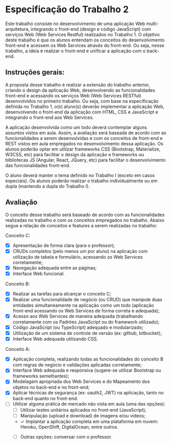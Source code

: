# Especificação do Trabalho 2
Este trabalho consiste no desenvolvimento de uma aplicação Web multi-arquitetura, integrando o front-end (design e código JavaScript) com serviços Web (Web Services Restful) realizados no Trabalho 1. O objetivo deste trabalho é que os alunos entendam os conceitos do desenvolvimento front-end e acessem os Web Services através do front-end. Ou seja, nesse trabalho, a ideia é realizar o front-end e unificar a aplicação com o back-end.

## Instruções gerais:

A proposta desse trabalho é realizar a extensão do trabalho anterior, criando o design da aplicação Web, desenvolvendo as funcionalidades front-end e acessando os serviços Web (Web Services RESTful) desenvolvidos no primeiro trabalho. Ou seja, com base na especificação definida no Trabalho 1, o(s) aluno(s) deverão implementar a aplicação Web, desenvolvendo o front-end da aplicação com HTML, CSS e JavaScript e integrando o front-end aos Web Services.

A aplicação desenvolvida como um todo deverá contemplar alguns assuntos vistos em aula. Assim, a avaliação será baseada de acordo com as funcionalidades a serem desenvolvidas e com os conceitos de front-end e REST vistos em aula empregados no desenvolvimento dessa aplicação. Os alunos poderão optar em utilizar frameworks CSS (Bootstrap, Materialize, W3CSS, etc) para facilitar o design da aplicação e frameworks ou bibliotecas JS (Angular, React, JQuery, etc) para facilitar o desenvolvimento das funcionalidades front-end.

O aluno deverá manter o tema definido no Trabalho I (exceto em casos especiais). Os alunos poderão realizar o trabalho individualmente ou em dupla (mantendo a dupla do Trabalho I).

## Avaliação 

O conceito desse trabalho será baseado de acordo com as funcionalidades realizadas no trabalho e com os conceitos empregados no trabalho. Abaixo segue a relação de conceitos e features a serem realizadas no trabalho:

Conceito C:

 - [x] Apresentação de forma clara (para o professor);
 - [x] CRUDs completos (pelo menos um por aluno) na aplicação com utilização de tabela e formulário, acessando os Web Services corretamente;
 - [x] Navegação adequada entre as páginas;
 - [x] Interface Web funcional. 

Conceito B:

 - [x] Realizar as tarefas para alcançar o conceito C;
 - [x] Realizar uma funcionalidade de negócio (ou CRUD) que manipule duas entidades simultaneamente na aplicação como um todo (aplicação front-end acessando os Web Services de forma correta e adequada);
 - [x] Acesso aos Web Services de maneira adequada (trabalhando corretamente com os Padrões JavaScript ou do framework utilizado);
 - [x] Código JavaScript (ou TypeScript) adequado e modularizado;
 - [x] Utilização de um sistema de controle de versão (ex: github, bitbucket);
 - [x] Interface Web adequada utilizando CSS.

Conceito A:

 - [x] Aplicação completa, realizando todas as funcionalidades do conceito B com regras de negócio e validações aplicadas corretamente;
 - [x] Interface Web adequada e responsiva (sugere-se utilizar Bootstrap ou frameworks semelhantes);
 - [x] Modelagem apropriada dos Web Services e do Mapeamento dos objetos no back-end e no front-end;
 - [x] Aplicar técnicas de segurança (ex: oauth2, JWT) na aplicação, tanto no back-end quanto no front-end.
 - [ ] Utilizar alguma prática de mercado não vista em aula (uma das opções):
   - [ ] Utilizar testes unitários aplicados no front-end (JavaScript);  
   - [ ] Manipulação (upload e download) de imagens e/ou vídeos;
   - &check; Implantar a aplicação completa em uma plataforma em nuvem: Heroku, OpenShift, DigitalOcean, entre outros.
   - [ ] Outras opções: conversar com o professor.
 
